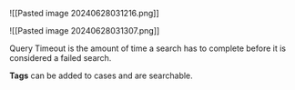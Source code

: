 
![[Pasted image 20240628031216.png]]

![[Pasted image 20240628031307.png]]

Query Timeout is the amount of time a search has to complete before it is considered a failed search.

**Tags** can be added to cases and are searchable.

